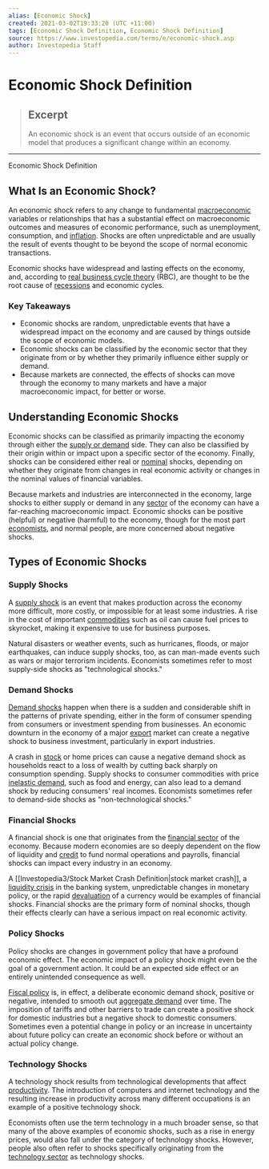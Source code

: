 ```yaml
---
alias: [Economic Shock]
created: 2021-03-02T19:33:20 (UTC +11:00)
tags: [Economic Shock Definition, Economic Shock Definition]
source: https://www.investopedia.com/terms/e/economic-shock.asp
author: Investopedia Staff
---
```


# Economic Shock Definition

> ## Excerpt
> An economic shock is an event that occurs outside of an economic model that produces a significant change within an economy.

---

Economic Shock Definition
## What Is an Economic Shock?

An economic shock refers to any change to fundamental [macroeconomic](https://www.investopedia.com/terms/m/macroeconomics.asp) variables or relationships that has a substantial effect on macroeconomic outcomes and measures of economic performance, such as unemployment, consumption, and [inflation](https://www.investopedia.com/terms/i/inflation.asp). Shocks are often unpredictable and are usually the result of events thought to be beyond the scope of normal economic transactions.

Economic shocks have widespread and lasting effects on the economy, and, according to [real business cycle theory](https://www.nber.org/papers/w2480) (RBC), are thought to be the root cause of [recessions](https://www.investopedia.com/search?q=recession) and economic cycles.

### Key Takeaways

-   Economic shocks are random, unpredictable events that have a widespread impact on the economy and are caused by things outside the scope of economic models. 
-   Economic shocks can be classified by the economic sector that they originate from or by whether they primarily influence either supply or demand.
-   Because markets are connected, the effects of shocks can move through the economy to many markets and have a major macroeconomic impact, for better or worse. 

## Understanding Economic Shocks

Economic shocks can be classified as primarily impacting the economy through either the [supply or demand](https://www.investopedia.com/search?q=supply+and+demand) side. They can also be classified by their origin within or impact upon a specific sector of the economy. Finally, shocks can be considered either real or [nominal](https://www.investopedia.com/terms/n/nominal.asp) shocks, depending on whether they originate from changes in real economic activity or changes in the nominal values of financial variables.

Because markets and industries are interconnected in the economy, large shocks to either supply or demand in any [sector](https://www.investopedia.com/terms/s/sector.asp) of the economy can have a far-reaching macroeconomic impact. Economic shocks can be positive (helpful) or negative (harmful) to the economy, though for the most part [economists](https://www.investopedia.com/terms/e/economist.asp), and normal people, are more concerned about negative shocks. 

## Types of Economic Shocks

### Supply Shocks

A [supply shock](https://www.investopedia.com/terms/s/supplyshock.asp) is an event that makes production across the economy more difficult, more costly, or impossible for at least some industries. A rise in the cost of important [commodities](https://www.investopedia.com/terms/c/commodity.asp) such as oil can cause fuel prices to skyrocket, making it expensive to use for business purposes.

Natural disasters or weather events, such as hurricanes, floods, or major earthquakes, can induce supply shocks, too, as can man-made events such as wars or major terrorism incidents. Economists sometimes refer to most supply-side shocks as "technological shocks."

### Demand Shocks

[Demand shocks](https://www.investopedia.com/terms/d/demandshock.asp) happen when there is a sudden and considerable shift in the patterns of private spending, either in the form of consumer spending from consumers or investment spending from businesses. An economic downturn in the economy of a major [export](https://www.investopedia.com/terms/e/export.asp) market can create a negative shock to business investment, particularly in export industries.

A crash in [stock](https://www.investopedia.com/terms/s/stock.asp) or home prices can cause a negative demand shock as households react to a loss of wealth by cutting back sharply on consumption spending. Supply shocks to consumer commodities with price [inelastic demand](https://www.investopedia.com/terms/d/demand-elasticity.asp), such as food and energy, can also lead to a demand shock by reducing consumers' real incomes. Economists sometimes refer to demand-side shocks as "non-technological shocks."

### Financial Shocks

A financial shock is one that originates from the [financial sector](https://www.investopedia.com/terms/f/financial_sector.asp) of the economy. Because modern economies are so deeply dependent on the flow of liquidity and [credit](https://www.investopedia.com/terms/c/credit.asp) to fund normal operations and payrolls, financial shocks can impact every industry in an economy.

A [[Investopedia3/Stock Market Crash Definition|stock market crash]], a [liquidity crisis](https://www.investopedia.com/terms/l/liquidity-crisis.asp) in the banking system, unpredictable changes in monetary policy, or the rapid [devaluation](https://www.investopedia.com/terms/d/devaluation.asp) of a currency would be examples of financial shocks. Financial shocks are the primary form of nominal shocks, though their effects clearly can have a serious impact on real economic activity.

### Policy Shocks

Policy shocks are changes in government policy that have a profound economic effect. The economic impact of a policy shock might even be the goal of a government action. It could be an expected side effect or an entirely unintended consequence as well.

[Fiscal policy](https://www.investopedia.com/terms/f/fiscalpolicy.asp) is, in effect, a deliberate economic demand shock, positive or negative, intended to smooth out [aggregate demand](https://www.investopedia.com/terms/a/aggregatedemand.asp) over time. The imposition of tariffs and other barriers to trade can create a positive shock for domestic industries but a negative shock to domestic consumers. Sometimes even a potential change in policy or an increase in uncertainty about future policy can create an economic shock before or without an actual policy change.

### Technology Shocks

A technology shock results from technological developments that affect [productivity](https://www.investopedia.com/terms/p/productivity.asp). The introduction of computers and internet technology and the resulting increase in productivity across many different occupations is an example of a positive technology shock.

Economists often use the term technology in a much broader sense, so that many of the above examples of economic shocks, such as a rise in energy prices, would also fall under the category of technology shocks. However, people also often refer to shocks specifically originating from the [technology sector](https://www.investopedia.com/terms/t/technology_sector.asp) as technology shocks.
